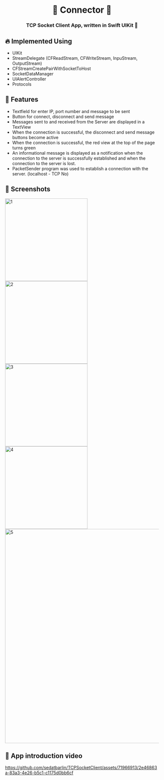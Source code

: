 <h1 align="center"> 🔑 Connector 🔑 </h1>
<h3 align="center"> TCP Socket Client App, written in Swift UIKit 🎈 <h3>

## :fire: Implemented Using
  
- UIKit
- StreamDelegate (CFReadStream, CFWriteStream, InpuStream, OutputStream)
- CFStreamCreatePairWithSocketToHost
- SocketDataManager
- UIAlertController
- Protocols
  
## :rocket: Features

- Textfield for enter IP, port number and message to be sent
- Button for connect, disconnect and send message
- Messages sent to and received from the Server are displayed in a TextView
- When the connection is successful, the disconnect and send message buttons become active
- When the connection is successful, the red view at the top of the page turns green
- An informational message is displayed as a notification when the connection to the server is successfully established and when the connection to the server is lost.
- PacketSender program was used to establish a connection with the server. (localhost - TCP No)
  
## 📸 Screenshots

<img width="270" alt="1" src="https://github.com/sedatbarlin/TCPSocketClient/assets/71966913/93ed7003-204d-4abf-9b65-811c8d6b39b9">
<img width="270" alt="2" src="https://github.com/sedatbarlin/TCPSocketClient/assets/71966913/aea54730-7de8-4b0b-8d1e-b879b9997453">
<img width="270" alt="3" src="https://github.com/sedatbarlin/TCPSocketClient/assets/71966913/abe0727e-cf99-4c71-afb7-7e5c634e0a98">
<img width="270" alt="4" src="https://github.com/sedatbarlin/TCPSocketClient/assets/71966913/4f3477f4-6e16-4220-a640-a72612ffdd65">
<img width="700" alt="5" src="https://github.com/sedatbarlin/TCPSocketClient/assets/71966913/524ca670-bf08-4712-8736-f379071732f0">
  
## 🎥 App introduction video

https://github.com/sedatbarlin/TCPSocketClient/assets/71966913/2e46863a-83a3-4e26-b5c1-c1175d0bb6cf
